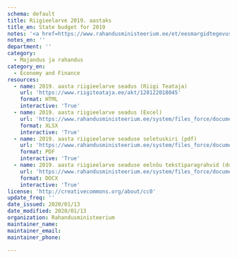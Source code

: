 ```yaml
---
schema: default
title: Riigieelarve 2019. aastaks
title_en: State budget for 2019
notes: '<a href=https://www.rahandusministeerium.ee/et/eesmargidtegevused/riigieelarve-ja-majandus/riigieelarve-ja-majandusulevaated>Riigieelarved</a>.'
notes_en: ''
department: ''
category:
  - Majandus ja rahandus
category_en:
  - Economy and Finance
resources:
  - name: 2019. aasta riigieelarve seadus (Riigi Teataja)
    url: 'https://www.riigiteataja.ee/akt/128122018045'
    format: HTML
    interactive: 'True'
  - name: 2019. aasta riigieelarve seadus (Excel)
    url: 'https://www.rahandusministeerium.ee/system/files_force/document_files/2019-aasta-riigieelarve-seadus-30012019.xlsx?download=1'
    format: XLSX
    interactive: 'True'
  - name: 2019. aasta riigieelarve seaduse seletuskiri (pdf)
    url: 'https://www.rahandusministeerium.ee/system/files_force/document_files/2019.aasta_riigieelarve_seaduse_seletuskiri.pdf?download=1'
    format: PDF
    interactive: 'True'
  - name: 2019. aasta riigieelarve seaduse eelnõu tekstiparagrahvid (docx)
    url: 'https://www.rahandusministeerium.ee/system/files_force/document_files/2019-aasta-riigieelarve-seaduse-tekstiparagrahvid.docx?download=1'
    format: DOCX
    interactive: 'True'
license: 'http://creativecommons.org/about/cc0'
update_freq: ''
date_issued: 2020/01/13
date_modified: 2020/01/13
organization: Rahandusministeerium
maintainer_name: 
maintainer_email: 
maintainer_phone:

---
```


